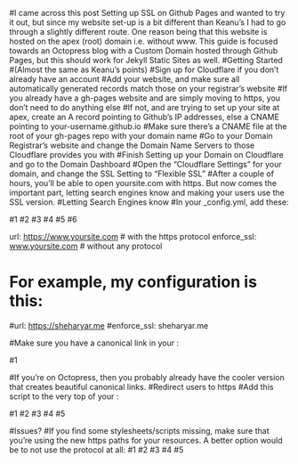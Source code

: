 #I came across this post Setting up SSL on Github Pages and wanted to try it out, but since my website set-up is a bit different than Keanu’s I had to go through a slightly different route. One reason being that this website is hosted on the apex (root) domain i.e. without www. This guide is focused towards an Octopress blog with a Custom Domain hosted through Github Pages, but this should work for Jekyll Static Sites as well.
#Getting Started
#(Almost the same as Keanu’s points)
#Sign up for Cloudflare if you don’t already have an account
#Add your website, and make sure all automatically generated records match those on your registrar’s website
#If you already have a gh-pages website and are simply moving to https, you don’t need to do anything else
#If not, and are trying to set up your site at apex, create an A record pointing to Github’s IP addresses, else a CNAME pointing to your-username.github.io
#Make sure there’s a CNAME file at the root of your gh-pages repo with your domain name
#Go to your Domain Registrar’s website and change the Domain Name Servers to those Cloudflare provides you with
#Finish Setting up your Domain on Cloudflare and go to the Domain Dashboard
#Open the “Cloudflare Settings” for your domain, and change the SSL Setting to “Flexible SSL”
#After a couple of hours, you’ll be able to open yoursite.com with https. But now comes the important part, letting search engines know and making your users use the SSL version.
#Letting Search Engines know
#In your _config.yml, add these:

#1
#2
#3
#4
#5
#6

url: https://www.yoursite.com   # with the https protocol
enforce_ssl: www.yoursite.com   # without any protocol

# For example, my configuration is this:
#url: https://sheharyar.me
#enforce_ssl: sheharyar.me

#Make sure you have a canonical link in your <head>:

#1

<link rel="canonical" href=" { { site.url } }{ { page.url } }" />

#If you’re on Octopress, then you probably already have the cooler version that creates beautiful canonical links.
#Redirect users to https
#Add this script to the very top of your <head>:

#1
#2
#3
#4
#5

<script type="text/javascript">
    var host = "yoursite.com";
    if ((host == window.location.host) && (window.location.protocol != "https:"))
        window.location.protocol = "https";
</script>


#Issues?
#If you find some stylesheets/scripts missing, make sure that you’re using the new https paths for your resources. A better option would be to not use the protocol at all:
#1
#2
#3
#4
#5

<!-- Change this -->
<link rel="stylesheet" href="http://www.somesite.com/path/to/styles.css">

<!-- to this: -->
<link rel="stylesheet" href="//www.somesite.com/path/to/styles.css">